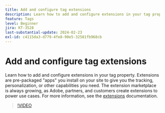```yaml
---
title: Add and configure tag extensions
description: Learn how to add and configure extensions in your tag property.
feature: Tags
level: Beginner
jira: KT-3528
last-substantial-update: 2024-02-23
exl-id: c4115da3-d779-4fe8-90e5-32581fb968cb
---
```

# Add and configure tag extensions

Learn how to add and configure extensions in your tag property. Extensions are pre-packaged "apps" you install on your site to give you the tracking, personalization, or other capabilities you need. The extension marketplace is always growing, as Adobe, partners, and customers create extensions to power use cases. For more information, see the [extensions](https://experienceleague.adobe.com/docs/experience-platform/tags/ui/extensions/overview.html) documentation.

>[!VIDEO](https://video.tv.adobe.com/v/28732/?learn=on)

